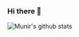 ### Hi there 👋

![Munir's github stats](https://github-readme-stats.vercel.app/api?username=munir131&show_icons=true&theme=radical&count_private=true)

